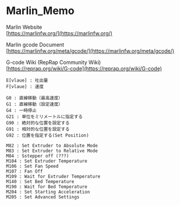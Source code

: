 # Marlin_Memo  


Marlin Website  
[https://marlinfw.org/](https://marlinfw.org/)  


Marlin gcode Document  
[https://marlinfw.org/meta/gcode/](https://marlinfw.org/meta/gcode/)  


G-code Wiki (RepRap Community Wiki)  
[https://reprap.org/wiki/G-code](https://reprap.org/wiki/G-code)  



```gcode
E[vlaue] : 吐出量
F[vlaue] : 速度

G0 : 直線移動（最高速度）
G1 : 直線移動（設定速度）
G4 : 一時停止
G21 : 単位をミリメートルに指定する
G90 : 絶対的な位置を設定する
G91 : 相対的な位置を設定する
G92 : 位置を指定する(Set Position)

M82 : Set Extruder to Absolute Mode
M83 : Set Extruder to Relative Mode
M84 : Sstepper off (???)
M104 : Set Extruder Temperature
M106 : Set Fan Speed
M107 : Fan Off
M109 : Wait for Extruder Temperature
M140 : Set Bed Temperature
M190 : Wait for Bed Temperature
M204 : Set Starting Acceleration
M205 : Set Advanced Settings
```
